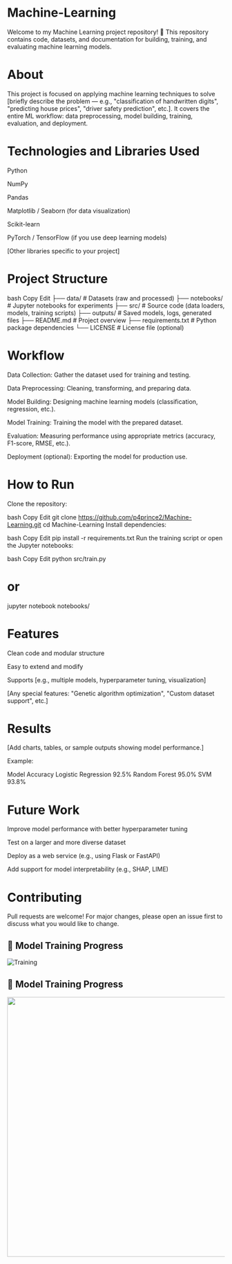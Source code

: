 # Machine-Learning
Welcome to my Machine Learning project repository! 🚀 This repository contains code, datasets, and documentation for building, training, and evaluating machine learning models.

# About
This project is focused on applying machine learning techniques to solve [briefly describe the problem — e.g., "classification of handwritten digits", "predicting house prices", "driver safety prediction", etc.].
It covers the entire ML workflow: data preprocessing, model building, training, evaluation, and deployment.

# Technologies and Libraries Used
Python

NumPy

Pandas

Matplotlib / Seaborn (for data visualization)

Scikit-learn

PyTorch / TensorFlow (if you use deep learning models)

[Other libraries specific to your project]

# Project Structure
bash
Copy
Edit
├── data/             # Datasets (raw and processed)
├── notebooks/        # Jupyter notebooks for experiments
├── src/              # Source code (data loaders, models, training scripts)
├── outputs/          # Saved models, logs, generated files
├── README.md         # Project overview
├── requirements.txt  # Python package dependencies
└── LICENSE           # License file (optional)
# Workflow
Data Collection: Gather the dataset used for training and testing.

Data Preprocessing: Cleaning, transforming, and preparing data.

Model Building: Designing machine learning models (classification, regression, etc.).

Model Training: Training the model with the prepared dataset.

Evaluation: Measuring performance using appropriate metrics (accuracy, F1-score, RMSE, etc.).

Deployment (optional): Exporting the model for production use.

# How to Run
Clone the repository:

bash
Copy
Edit
git clone https://github.com/p4prince2/Machine-Learning.git
cd Machine-Learning
Install dependencies:

bash
Copy
Edit
pip install -r requirements.txt
Run the training script or open the Jupyter notebooks:

bash
Copy
Edit
python src/train.py
# or
jupyter notebook notebooks/
# Features
Clean code and modular structure

Easy to extend and modify

Supports [e.g., multiple models, hyperparameter tuning, visualization]

[Any special features: "Genetic algorithm optimization", "Custom dataset support", etc.]

# Results
[Add charts, tables, or sample outputs showing model performance.]

Example:


Model	Accuracy
Logistic Regression	92.5%
Random Forest	95.0%
SVM	93.8%
# Future Work
Improve model performance with better hyperparameter tuning

Test on a larger and more diverse dataset

Deploy as a web service (e.g., using Flask or FastAPI)

Add support for model interpretability (e.g., SHAP, LIME)

# Contributing
Pull requests are welcome!
For major changes, please open an issue first to discuss what you would like to change.

## 🎥 Model Training Progress
![Training](assets/training.gif)

## 🎥 Model Training Progress
<p align="center">
  <img src="assets/training.gif" width="600">
</p>

